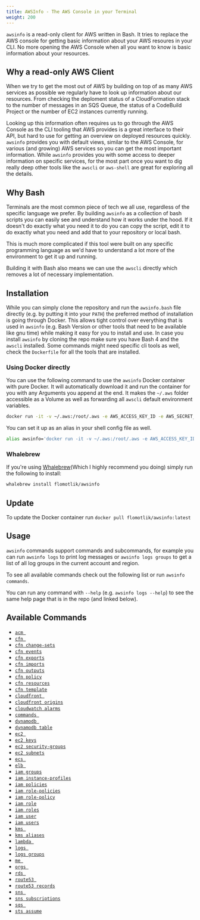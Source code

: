 ```yaml
---
title: AWSInfo - The AWS Console in your Terminal
weight: 200
---
```


`awsinfo` is a read-only client for AWS written in Bash. It tries to replace the AWS console for getting basic information about your AWS resoures in your CLI. No more opening the AWS Console when all you want to know is basic information about your resources.

## Why a read-only AWS Client
When we try to get the most out of AWS by building on top of as many AWS services as possible we regularly have to look up information about our resources. From checking the deploment status of a CloudFormation stack to the number of messages in an SQS Queue, the status of a CodeBuild Project or the number of EC2 instances currently running.

Looking up this information often requires us to go through the AWS Console as the CLI tooling that AWS provides is a great interface to their API, but hard to use for getting an overview on deployed resources quickly. `awsinfo` provides you with default views, similar to the AWS Console, for various (and growing) AWS services so you can get the most important information. While `awsinfo` provides you with some access to deeper information on specific services, for the most part once you want to dig really deep other tools like the `awscli` or `aws-shell` are great for exploring all the details.

## Why Bash

Terminals are the most common piece of tech we all use, regardless of the specific language we prefer. By building `awsinfo` as a collection of bash scripts you can easily see and understand how it works under the hood. If it doesn't do exactly what you need it to do you can copy the script, edit it to do exactly what you need and add that to your repository or local bash.

This is much more complicated if this tool were built on any specific programming language as we'd have to understand a lot more of the environment to get it up and running.

Building it with Bash also means we can use the `awscli` directly which removes a lot of necessary implementation.

## Installation

While you can simply clone the repository and run the `awsinfo.bash` file directly (e.g. by putting it into your `PATH`) the preferred method of installation is going through Docker. This allows tight control over everything that is used in `awsinfo` (e.g. Bash Version or other tools that need to be available like gnu time) while making it easy for you to install and use. In case you install `awsinfo` by cloning the repo make sure you have Bash 4 and the `awscli` installed. Some commands might need specific cli tools as well, check the `Dockerfile` for all the tools that are installed.

### Using Docker directly

You can use the following command to use the `awsinfo` Docker container with pure Docker. It will automatically download it and run the container for you with any Arguments you append at the end. It makes the `~/.aws` folder accessible as a Volume as well as forwarding all `awscli` default environment variables.

```bash
docker run -it -v ~/.aws:/root/.aws -e AWS_ACCESS_KEY_ID -e AWS_SECRET_ACCESS_KEY -e AWS_SESSION_TOKEN -e AWS_DEFAULT_REGION -e AWS_DEFAULT_PROFILE -e AWS_CONFIG_FILE flomotlik/awsinfo ARGUMENTS_FOR_AWSINFO
```

You can set it up as an alias in your shell config file as well.

```bash
alias awsinfo='docker run -it -v ~/.aws:/root/.aws -e AWS_ACCESS_KEY_ID -e AWS_SECRET_ACCESS_KEY -e AWS_SESSION_TOKEN -e AWS_DEFAULT_REGION -e AWS_DEFAULT_PROFILE -e AWS_CONFIG_FILE flomotlik/awsinfo'
```

### Whalebrew

If you're using [Whalebrew](https://github.com/bfirsh/whalebrew)(Which I highly recommend you doing) simply run the following to install:

```bash
whalebrew install flomotlik/awsinfo
```

## Update

To update the Docker container run `docker pull flomotlik/awsinfo:latest`

## Usage

`awsinfo` commands support commands and subcommands, for example you can run `awsinfo logs` to print log messages
or `awsinfo logs groups` to get a list of all log groups in the current account and region.

To see all available commands check out the following list or run `awsinfo commands`.

You can run any command with `--help` (e.g. `awsinfo logs --help`) to see the same help
page that is in the repo (and linked below).

## Available Commands

* [`acm `](scripts/commands/acm/index.md)
* [`cfn `](scripts/commands/cfn/index.md)
* [`cfn change-sets`](scripts/commands/cfn/change-sets.md)
* [`cfn events`](scripts/commands/cfn/events.md)
* [`cfn exports`](scripts/commands/cfn/exports.md)
* [`cfn imports`](scripts/commands/cfn/imports.md)
* [`cfn outputs`](scripts/commands/cfn/outputs.md)
* [`cfn policy`](scripts/commands/cfn/policy.md)
* [`cfn resources`](scripts/commands/cfn/resources.md)
* [`cfn template`](scripts/commands/cfn/template.md)
* [`cloudfront `](scripts/commands/cloudfront/index.md)
* [`cloudfront origins`](scripts/commands/cloudfront/origins.md)
* [`cloudwatch alarms`](scripts/commands/cloudwatch/alarms.md)
* [`commands `](scripts/commands/commands/index.md)
* [`dynamodb `](scripts/commands/dynamodb/index.md)
* [`dynamodb table`](scripts/commands/dynamodb/table.md)
* [`ec2 `](scripts/commands/ec2/index.md)
* [`ec2 keys`](scripts/commands/ec2/keys.md)
* [`ec2 security-groups`](scripts/commands/ec2/security-groups.md)
* [`ec2 subnets`](scripts/commands/ec2/subnets.md)
* [`ecs `](scripts/commands/ecs/index.md)
* [`elb `](scripts/commands/elb/index.md)
* [`iam groups`](scripts/commands/iam/groups.md)
* [`iam instance-profiles`](scripts/commands/iam/instance-profiles.md)
* [`iam policies`](scripts/commands/iam/policies.md)
* [`iam role-policies`](scripts/commands/iam/role-policies.md)
* [`iam role-policy`](scripts/commands/iam/role-policy.md)
* [`iam role`](scripts/commands/iam/role.md)
* [`iam roles`](scripts/commands/iam/roles.md)
* [`iam user`](scripts/commands/iam/user.md)
* [`iam users`](scripts/commands/iam/users.md)
* [`kms `](scripts/commands/kms/index.md)
* [`kms aliases`](scripts/commands/kms/aliases.md)
* [`lambda `](scripts/commands/lambda/index.md)
* [`logs `](scripts/commands/logs/index.md)
* [`logs groups`](scripts/commands/logs/groups.md)
* [`me `](scripts/commands/me/index.md)
* [`orgs `](scripts/commands/orgs/index.md)
* [`rds `](scripts/commands/rds/index.md)
* [`route53 `](scripts/commands/route53/index.md)
* [`route53 records`](scripts/commands/route53/records.md)
* [`sns `](scripts/commands/sns/index.md)
* [`sns subscriptions`](scripts/commands/sns/subscriptions.md)
* [`sqs `](scripts/commands/sqs/index.md)
* [`sts assume`](scripts/commands/sts/assume.md)
